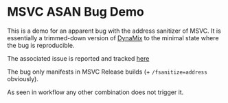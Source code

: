 # MSVC ASAN Bug Demo

This is a demo for an apparent bug with the address sanitizer of MSVC. It is essentially a trimmed-down version of [DynaMix](https://github.com/iboB/dynamix) to the minimal state where the bug is reproducible.

The associated issue is reported and tracked [here](https://developercommunity.visualstudio.com/t/Address-sanitizer-in-Release-may-introdu/10314256?)

The bug only manifests in MSVC Release builds (+ `/fsanitize=address` obviously).

As seen in workflow any other combination does not trigger it.